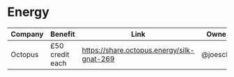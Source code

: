 
# Energy

| Company | Benefit | Link | Owner | Used |
| ------- | ------- | ---- | ----- |----- |
| Octopus | £50 credit each | https://share.octopus.energy/silk-gnat-269 | @joescho |
